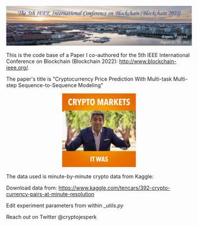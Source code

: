 ![IEE Blockchain 2022](./banner.png)

This is the code base of a Paper I co-authored for the 5th IEEE International Conference on Blockchain (Blockchain 2022): http://www.blockchain-ieee.org/.

The paper's title is "Cryptocurrency Price Prediction With Multi-task Multi-step Sequence-to-Sequence Modeling"

<p align="center">
  <img src="./rollercoaster.gif" width="200" height="200" />
</p>


The data used is minute-by-minute crypto data from Kaggle:

  Download data from: https://www.kaggle.com/tencars/392-crypto-currency-pairs-at-minute-resolution

Edit experiment parameters from within *_utils.py*

Reach out on Twitter @cryptojesperk
